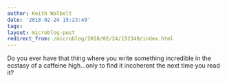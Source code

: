 ```yaml
---
author: Keith Walbolt
date: '2018-02-24 15:23:49'
tags:
layout: microblog-post
redirect_from: /microblog/2018/02/24/152349/index.html
---
```


Do you ever have that thing where you write something incredible in the ecstasy of a caffeine high...only to find it incoherent the next time you read it?
